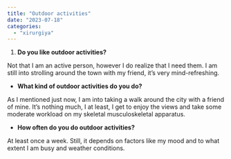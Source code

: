 ```yaml
---
title: "Outdoor activities"
date: "2023-07-18"
categories: 
  - "xirurgiya"
---
```


1. **Do you like outdoor activities?**

Not that I am an active person, however I do realize that I need them. I am still into strolling around the town with my friend, it’s very mind-refreshing.

- **What kind of outdoor activities do you do?**

As I mentioned just now, I am into taking a walk around the city with a friend of mine. It’s nothing much, I at least, I get to enjoy the views and take some moderate workload on my skeletal musculoskeletal apparatus.

- **How often do you do outdoor activities?**

At least once a week. Still, it depends on factors like my mood and to what extent I am busy and weather conditions.
